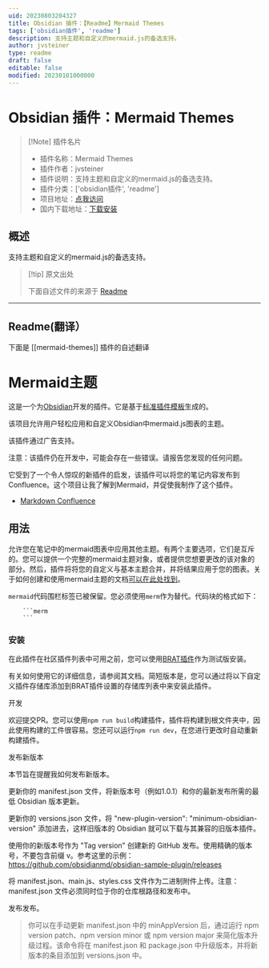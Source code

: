 ```yaml
---
uid: 20230803204327
title: Obsidian 插件：【Readme】Mermaid Themes
tags: ['obsidian插件', 'readme']
description: 支持主题和自定义的mermaid.js的备选支持。
author: jvsteiner
type: readme
draft: false
editable: false
modified: 20230101000000
---
```


# Obsidian 插件：Mermaid Themes

> [!Note] 插件名片
> - 插件名称：Mermaid Themes
> - 插件作者：jvsteiner
> - 插件说明：支持主题和自定义的mermaid.js的备选支持。
> - 插件分类：['obsidian插件', 'readme']
> - 项目地址：[点我访问](https://github.com/jvsteiner/mermaid-themes)
> - 国内下载地址：[下载安装](https://pkmer.cn/products/plugin/pluginMarket/?mermaid-themes)

## 概述

支持主题和自定义的mermaid.js的备选支持。



> [!tip] 原文出处
> 
>下面自述文件的来源于 [Readme](https://ghproxy.net/https://raw.githubusercontent.com/jvsteiner/mermaid-themes/master/README.md)
> 

---

## Readme(翻译）

下面是 [[mermaid-themes]] 插件的自述翻译


# Mermaid主题

这是一个为[Obsidian](https://obsidian.md)开发的插件。它是基于[标准插件模板](https://github.com/obsidianmd/obsidian-sample-plugin)生成的。

该项目允许用户轻松应用和自定义Obsidian中mermaid.js图表的主题。

该插件通过广告支持。

注意：该插件仍在开发中，可能会存在一些错误。请报告您发现的任何问题。

它受到了一个令人惊叹的新插件的启发，该插件可以将您的笔记内容发布到Confluence。这个项目让我了解到Mermaid，并促使我制作了这个插件。

-   [Markdown Confluence](https://github.com/markdown-confluence/markdown-confluence)

## 用法

允许您在笔记中的mermaid图表中应用其他主题。有两个主要选项，它们是互斥的。您可以提供一个完整的mermaid主题对象，或者提供您想要更改的该对象的部分。然后，插件将将您的自定义与基本主题合并，并将结果应用于您的图表。关于如何创建和使用mermaid主题的文档[可以在此处找到](https://mermaid.js.org/config/theming.html)。

`mermaid`代码围栏标签已被保留。您必须使用`merm`作为替代。代码块的格式如下：

        ```merm
        ```

### 安装

在此插件在社区插件列表中可用之前，您可以使用[BRAT插件](https://github.com/TfTHacker/obsidian42-brat)作为测试版安装。

有关如何使用它的详细信息，请参阅其文档。简短版本是，您可以通过将以下自定义插件存储库添加到BRAT插件设置的存储库列表中来安装此插件。

开发

欢迎提交PR。您可以使用`npm run build`构建插件，插件将构建到根文件夹中，因此使用构建的工件很容易。您还可以运行`npm run dev`，在您进行更改时自动重新构建插件。

发布新版本

本节旨在提醒我如何发布新版本。

更新你的 manifest.json 文件，将新版本号（例如1.0.1）和你的最新发布所需的最低 Obsidian 版本更新。

更新你的 versions.json 文件，将 "new-plugin-version": "minimum-obsidian-version" 添加进去，这样旧版本的 Obsidian 就可以下载与其兼容的旧版本插件。

使用你的新版本号作为 "Tag version" 创建新的 GitHub 发布。使用精确的版本号，不要包含前缀 v。参考这里的示例：https://github.com/obsidianmd/obsidian-sample-plugin/releases

将 manifest.json、main.js、styles.css 文件作为二进制附件上传。注意：manifest.json 文件必须同时位于你的仓库根路径和发布中。

发布发布。

> 你可以在手动更新 manifest.json 中的 minAppVersion 后，通过运行 npm version patch、npm version minor 或 npm version major 来简化版本升级过程。该命令将在 manifest.json 和 package.json 中升级版本，并将新版本的条目添加到 versions.json 中。



